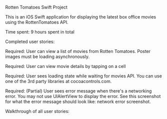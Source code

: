 Rotten Tomatoes Swift Project

This is an iOS Swift application for displaying the latest box office movies
using the RottenTomatoes API.

Time spent: 9 hours spent in total

Completed user stories:

Required: 
User can view a list of movies from Rotten Tomatoes. Poster images must be loading asynchronously.
    
Required:
User can view movie details by tapping on a cell

Required:
User sees loading state while waiting for movies API. You can use one of the 3rd party libraries at cocoacontrols.com.

Required: (Partial)
User sees error message when there's a networking error. You may not use UIAlertView to display the error. See this screenshot for what the error message
should look like: network error screenshot.

Walkthrough of all user stories:
